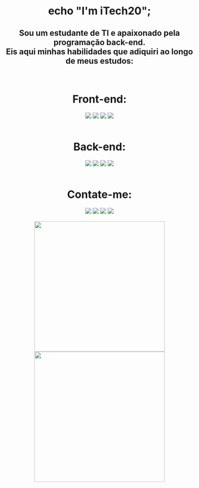 <h1 align="center"> echo "I'm iTech20";</h1>
<div align="center">
  <h2>Sou um estudante de TI e apaixonado pela programação back-end.<br>Eis aqui minhas habilidades que adiquiri ao longo de meus estudos:</h2>
</div>
 <br>
 <div align="center">
  <h1>Front-end:</h1>
  <img src="https://img.shields.io/badge/HTML5-E34F26?style=for-the-badge&logo=html5&logoColor=white">
  <img src="https://img.shields.io/badge/CSS3-1572B6?style=for-the-badge&logo=css3&logoColor=white">
  <img src="https://img.shields.io/badge/JavaScript-F7DF1E?style=for-the-badge&logo=javascript&logoColor=black">
  <img src="https://img.shields.io/badge/Bootstrap-563D7C?style=for-the-badge&logo=bootstrap&logoColor=white">
</div>
<br>
<div align="center">
  <h1>Back-end:</h1>
  <img src="https://img.shields.io/badge/PHP-777BB4?style=for-the-badge&logo=php&logoColor=white">
  <img src="https://img.shields.io/badge/Java-ED8B00?style=for-the-badge&logo=java&logoColor=white">
  <img src="https://img.shields.io/badge/MariaDB-003545?style=for-the-badge&logo=mariadb&logoColor=white">
  <img src="https://img.shields.io/badge/MySQL-005C84?style=for-the-badge&logo=mysql&logoColor=white">
</div>
<br>
<div align="center">
  <h1>Contate-me:</h1>
      <a href="https://www.linkedin.com/in/marcus-vinicius-hon%C3%B3rio-gon%C3%A7alves-ribeiro-201302225/"  target="_blank"><img src="https://img.shields.io/badge/LinkedIn-0077B5?style=for-the-badge&logo=linkedin&logoColor=white"></a>
      <a href="mailto:marcusviniciushgr@gmail.com"  target="_blank"><img src="https://img.shields.io/badge/Gmail-D14836?style=for-the-badge&logo=gmail&logoColor=white"></a>
      <a href="mailto:marcusviniciushgr@outlook.com"  target="_blank"><img src="https://img.shields.io/badge/Microsoft_Outlook-0078D4?style=for-the-badge&logo=microsoft-outlook&logoColor=white"></a>
      <a href="mailto:marcusvhgr@protonmail.com"  target="_blank"><img src="https://img.shields.io/badge/ProtonMail-8B89CC?style=for-the-badge&logo=protonmail&logoColor=white"></a>
 </div>
<br>
<div align="center">
 <img width="350em" src="https://github-readme-stats.vercel.app/api?username=iTech20&show_icons=true&theme=dracula&include_all_commits=true&count_private=true"/>
 <a href="https://github.com/iTech20?tab=repositories"><img width="350em" src="https://github-readme-stats.vercel.app/api/top-langs/?username=iTech20&layout=compact&langs_count=7&theme=dracula"/></a>
</div>
